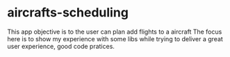 # aircrafts-scheduling
This app objective is to the user can plan add flights to a aircraft The focus here is to show my experience with some libs while trying to deliver a great user experience, good code pratices.
